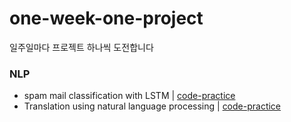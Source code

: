 # one-week-one-project
일주일마다 프로젝트 하나씩 도전합니다

### NLP
- spam mail classification with LSTM | [code-practice](https://github.com/rbdus0715/one-week-one-project/blob/main/code-practice/spam%20mail%20classification%20with%20LSTM.ipynb)
- Translation using natural language processing | [code-practice](https://github.com/rbdus0715/one-week-one-project/blob/main/code-practice/Translation%20using%20natural%20language%20processing.ipynb)
